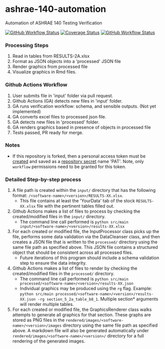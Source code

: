# ashrae-140-automation
Automation of ASHRAE 140 Testing Verification

[![GitHub Workflow Status](https://img.shields.io/github/workflow/status/john-grando/ashrae-140-automation/Unit%20Tests)](https://github.com/john-grando/ashrae-140-automation/actions)
[![Coverage Status](https://coveralls.io/repos/github/JasonGlazer/ashrae-140-automation/badge.svg?branch=main)](https://coveralls.io/github/JasonGlazer/ashrae-140-automation?branch=main)
[![GitHub Workflow Status](https://img.shields.io/github/workflow/status/john-grando/ashrae-140-automation/Flake8?label=pep8)](https://github.com/john-grando/ashrae-140-automation/actions)

### Processing Steps  
1. Read in tables from RESULTS-2A.xlsx
2. Format as JSON objects into a 'processed' JSON file
3. Render graphics from processed file
4. Visualize graphics in Rmd files.


### Github Actions Workflow  
1. User submits file in 'input' folder via pull request.
2. Github Actions (GA) detects new files in 'input' folder.
3. GA runs verification workflow: schema, and sensible outputs. (Not yet implemented)
4. GA converts excel files to processed json file.
5. GA detects new files in 'processed' folder.
6. GA renders graphics based in presence of objects in processed file
7. Tests passed, PR ready for merge.

### Notes  
- If this repository is forked, then a personal access token must be [created](https://docs.github.com/en/authentication/keeping-your-account-and-data-secure/creating-a-personal-access-token) and saved as a [repository secret](https://docs.github.com/en/actions/security-guides/encrypted-secrets#creating-encrypted-secrets-for-a-repository) name 'PAT'.  Note, only `workflow` permissions need to be granted for this token.

### Detailed Step-by-step process  
1. A file path is created within the `input/` directory that has the following format: `/<software-name>/<version>/RESULTS-XX.xlsx`.  
    - This file contains at least the 'YourData' tab of the stock `RESULTS-XX.xlsx` file with the pertinent tables filled out.  
2. Github Actions makes a list of files to process by checking the created/modified files in the `input/` directory.
    - The command line call performed is `python src/main input/<software-name>/<version>/results-XX.xlsx`
3. For each created or modified file, the InputProcessor class picks up the file, performs some data validation via the DataCleanser class, and then creates a JSON file that is written to the `processed/` directory using the same file path as specified above.  This JSON file contains a structured object that should be consistent across all processed files.  
    - Future iterations of this program should include a schema validation step to ensure the data integrity.  
4. Github Actions makes a list of files to render by checking the created/modified files in the `processed/` directory.  
    - The command line call performed is `python src/main processed/<software-name>/<version>/results-XX.json`
    - Individual graphics may be produced using the `rg` flag.  Example: `python src/main processed/<software-name>/<version>/results-XX.json -rg section_5_2a_table_b8_1`.  Multiple section* arguments will render multiple tables.
5. For each created or modified file, the GraphicsRenderer class walks attempts to generate all graphics for that section.  These graphs are stored as PNG files in the `rendered/images/<software-name>/<version>/images` directory using the same file path as specified above.  A markdown file will also be generated automatically under `rendered/images/<software-name>/<version>/` directory for a full rendering of the generated images.
